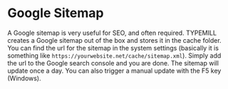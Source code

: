 # Google Sitemap

A Google sitemap is very useful for SEO, and often required. TYPEMILL creates a Google sitemap out of the box and stores it in the cache folder. You can find the url for the sitemap in the system settings (basically it is something like `https://yourwebsite.net/cache/sitemap.xml`). Simply add the url to the Google search console and you are done. The sitemap will update once a day. You can also trigger a manual update with the F5 key (Windows).

